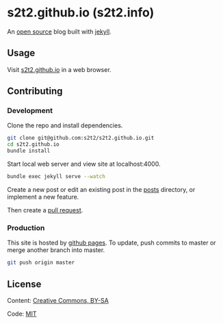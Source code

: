 # s2t2.github.io (s2t2.info)

An [open source](https://github.com/s2t2/s2t2.github.io) blog built with [jekyll](http://jekyllrb.com/).

## Usage

Visit [s2t2.github.io](http://s2t2.github.io/) in a web browser.

## Contributing

### Development

Clone the repo and install dependencies.

```` sh
git clone git@github.com:s2t2/s2t2.github.io.git
cd s2t2.github.io
bundle install
````

Start local web server and view site at localhost:4000.

```` sh
bundle exec jekyll serve --watch
````

Create a new post or edit an existing post in the [posts](/_posts) directory, or implement a new feature.

Then create a [pull request](https://github.com/s2t2/s2t2.github.io/pulls/).

### Production

This site is hosted by [github pages](https://pages.github.com/). To update, push commits to master or merge another branch into master.

```` sh
git push origin master
````

## License

Content: [Creative Commons, BY-SA](http://creativecommons.org/licenses/by-sa/4.0/)

Code: [MIT](http://opensource.org/licenses/mit-license.php)
